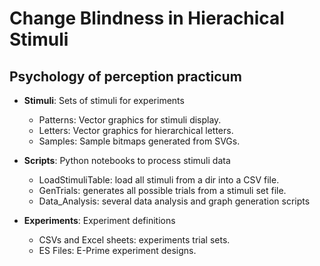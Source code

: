 
# Change Blindness in Hierachical Stimuli

## Psychology of perception practicum 

* **Stimuli**: Sets of stimuli for experiments
	* Patterns: Vector graphics for stimuli display. 
	* Letters: Vector graphics for hierarchical letters.
	* Samples: Sample bitmaps generated from SVGs. 

* **Scripts**: Python notebooks to process stimuli data
	* LoadStimuliTable: load all stimuli from a dir into a CSV file. 
	* GenTrials: generates all possible trials from a stimuli set file.
	* Data_Analysis: several data analysis and graph generation scripts
	
* **Experiments**: Experiment definitions
	* CSVs and Excel sheets: experiments trial sets. 
	* ES Files: E-Prime experiment designs.
	
	


